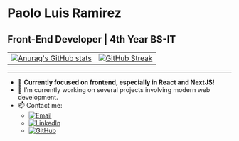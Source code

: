 # Paolo Luis Ramirez
## Front-End Developer | 4th Year BS-IT

<table>
  <tr>
    <td>
      <a href="https://github.com/anuraghazra/github-readme-stats">
        <img src="https://github-readme-stats.vercel.app/api?username=shunindesuuu&theme=onedark&show_icons=true&cache_seconds=1800" alt="Anurag's GitHub stats"/>
      </a>
    </td>
    <td>
      <a href="https://git.io/streak-stats">
        <img src="https://streak-stats.demolab.com/?user=shunindesuuu&theme=onedark" alt="GitHub Streak"/>
      </a>
    </td>
  </tr>
</table>

---

- 🌱 **Currently focused on frontend, especially in React and NextJS!**
- 🔭 I’m currently working on several projects involving modern web development.
- 📫 Contact me:
  - [![Email](https://img.shields.io/badge/Email-D14836?style=for-the-badge&logo=gmail&logoColor=white)](mailto:paololuisramirez@gmail.com)
  - [![LinkedIn](https://img.shields.io/badge/LinkedIn-0077B5?style=for-the-badge&logo=linkedin&logoColor=white)](https://www.linkedin.com/in/paolo-luis-ramirez-4a9168285/)
  - [![GitHub](https://img.shields.io/badge/GitHub-181717?style=for-the-badge&logo=github&logoColor=white)](https://github.com/shunindesuuu)

<!--
**shunindesuuu/shunindesuuu** is a ✨ _special_ ✨ repository because its `README.md` (this file) appears on your GitHub profile.

Here are some ideas to get you started:

- 🌱 I’m currently learning ...
- 👯 I’m looking to collaborate on ...
- 🤔 I’m looking for help with ...
- 💬 Ask me about ...
- 😄 Pronouns: ...
- ⚡ Fun fact: ...
-->

